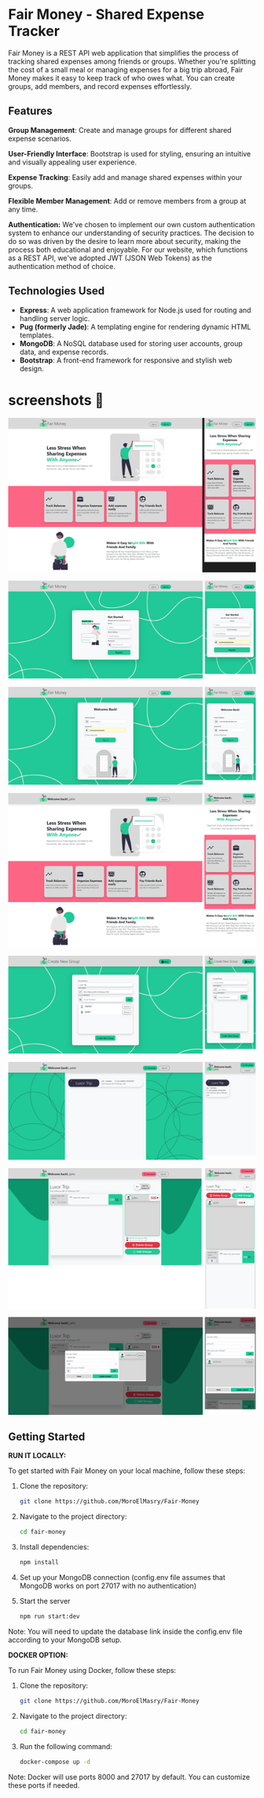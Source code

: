 # Fair Money - Shared Expense Tracker

Fair Money is a REST API web application that simplifies the process of tracking shared expenses among friends or groups. Whether you're splitting the cost of a small meal or managing expenses for a big trip abroad, Fair Money makes it easy to keep track of who owes what. You can create groups, add members, and record expenses effortlessly.

## Features

**Group Management**: Create and manage groups for different shared expense scenarios.

**User-Friendly Interface**: Bootstrap is used for styling, ensuring an intuitive and visually appealing user experience.

**Expense Tracking**: Easily add and manage shared expenses within your groups.

**Flexible Member Management**: Add or remove members from a group at any time.

**Authentication:** We've chosen to implement our own custom authentication system to enhance our understanding of security practices. The decision to do so was driven by the desire to learn more about security, making the process both educational and enjoyable. For our website, which functions as a REST API, we've adopted JWT (JSON Web Tokens) as the authentication method of choice.

## Technologies Used

- **Express**: A web application framework for Node.js used for routing and handling server logic.
- **Pug (formerly Jade)**: A templating engine for rendering dynamic HTML templates.
- **MongoDB**: A NoSQL database used for storing user accounts, group data, and expense records.
- **Bootstrap**: A front-end framework for responsive and stylish web design.

# screenshots 📸

![Frame 4.png](readme_screenshots/Frame_4.png)

![Frame 5.png](readme_screenshots/Frame_5.png)

![Frame 8.png](readme_screenshots/Frame_8.png)

![Frame 6.png](readme_screenshots/Frame_6.png)

![Frame 7.png](readme_screenshots/Frame_7.png)

![Frame 9.png](readme_screenshots/Frame_9.png)

![Frame 10.png](readme_screenshots/Frame_10.png)

![Frame 11.png](readme_screenshots/Frame_11.png)

## Getting Started

**RUN IT LOCALLY:**

To get started with Fair Money on your local machine, follow these steps:

1. Clone the repository:

   ```bash
   git clone https://github.com/MoroElMasry/Fair-Money
   ```

2. Navigate to the project directory:

   ```bash
   cd fair-money
   ```

3. Install dependencies:

   ```bash
   npm install
   ```

4. Set up your MongoDB connection (config.env file assumes that MongoDB works on port 27017 with no authentication)

5. Start the server

   ```bash
   npm run start:dev
   ```
Note: You will need to update the database link inside the config.env file according to your MongoDB setup.

**DOCKER OPTION:**

To run Fair Money using Docker, follow these steps:

1. Clone the repository:

   ```bash
   git clone https://github.com/MoroElMasry/Fair-Money
   ```

2. Navigate to the project directory:

   ```bash
   cd fair-money
   ```

3. Run the following command:

   ```bash
   docker-compose up -d
   ```

Note: Docker will use ports 8000 and 27017 by default. You can customize these ports if needed.